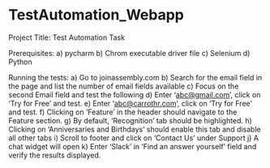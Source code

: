 # TestAutomation_Webapp

Project Title: Test Automation Task

Prerequisites:
a) pycharm
b) Chrom executable driver file
c) Selenium
d) Python

Running the tests:
a) Go to joinassembly.com
b) Search for the email field in the page and list the number of email fields available
c) Focus on the second Email field and test the following
d) Enter ‘abc@gmail.com’, click on ‘Try for Free’ and test.
e) Enter ‘abc@carrothr.com’, click on ‘Try for Free’ and test.
f) Clicking on ‘Feature’ in the header should navigate to the Feature section.
g) By default, ‘Recognition’ tab should be highlighted.
h) Clicking on ‘Anniversaries and Birthdays’ should enable this tab and disable all other tabs
i) Scroll to footer and click on ‘Contact Us’ under Support
j) A chat widget will open
k) Enter ‘Slack’ in ‘Find an answer yourself’ field and verify the results displayed.
